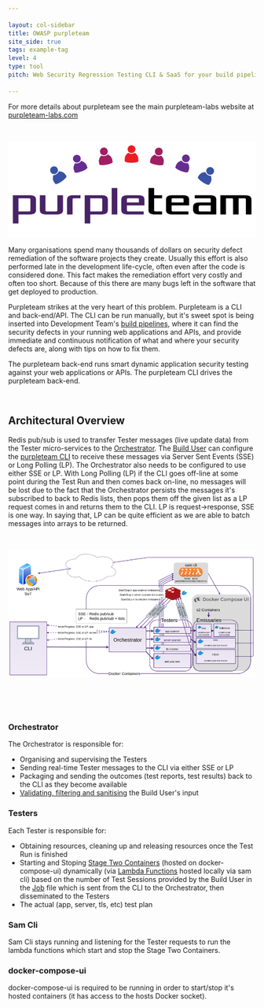 ```yaml
---

layout: col-sidebar
title: OWASP purpleteam
site_side: true
tags: example-tag
level: 4
type: tool
pitch: Web Security Regression Testing CLI & SaaS for your build pipeline

---
```


For more details about purpleteam see the main purpleteam-labs website at [purpleteam-labs.com](https://purpleteam-labs.com)

</br>

[![purpleteam Website](assets/images/purple-team-logo_final-hi-res-1_noBM-min.png)](https://purpleteam-labs.com)

Many organisations spend many thousands of dollars on security defect remediation of the software projects they create. Usually this effort is also performed late in the development life-cycle, often even after the code is considered done. This fact makes the remediation effort very costly and often too short. Because of this there are many bugs left in the software that get deployed to production.

Purpleteam strikes at the very heart of this problem. Purpleteam is a CLI and back-end/API. The CLI can be run manually, but it's sweet spot is being inserted into Development Team's [build pipelines](https://github.com/purpleteam-labs/purpleteam#npm-install-locally), where it can find the security defects in your running web applications and APIs, and provide immediate and continuous notification of what and where your security defects are, along with tips on how to fix them.

The purpleteam back-end runs smart dynamic application security testing against your web applications or APIs. The purpleteam CLI drives the purpleteam back-end.

</br>

## Architectural Overview

Redis pub/sub is used to transfer Tester messages (live update data) from the Tester micro-services to the [Orchestrator](https://github.com/purpleteam-labs/purpleteam-orchestrator). 
The [Build User](https://doc.purpleteam-labs.com/definitions.html) can configure the [purpleteam CLI](https://github.com/purpleteam-labs/purpleteam) to receive these messages via Server Sent Events (SSE) or Long Polling (LP). The Orchestrator also needs to be configured to use either SSE or LP.
With Long Polling (LP) if the CLI goes off-line at some point during the Test Run and then comes back on-line, no messages will be lost due to the fact that the Orchestrator persists the messages it's subscribed to back to Redis lists, then pops them off the given list as a LP request comes in and returns them to the CLI. LP is request->response, SSE is one way. In saying that, LP can be quite efficient as we are able to batch messages into arrays to be returned.

</br>

![Architectural Overview](assets/images/purpleteam_local_2021-01_900w-min.png)

</br></br></br>

### Orchestrator

The Orchestrator is responsible for:

* Organising and supervising the Testers
* Sending real-time Tester messages to the CLI via either SSE or LP
* Packaging and sending the outcomes (test reports, test results) back to the CLI as they become available
* [Validating, filtering and sanitising](https://f1.holisticinfosecforwebdevelopers.com/chap06.html#web-applications-countermeasures-lack-of-input-validation-filtering-and-sanitisation) the Build User's input

### Testers

Each Tester is responsible for:

* Obtaining resources, cleaning up and releasing resources once the Test Run is finished
* Starting and Stoping [Stage Two Containers](https://github.com/purpleteam-labs/purpleteam-s2-containers) (hosted on docker-compose-ui) dynamically (via [Lambda Functions](https://github.com/purpleteam-labs/purpleteam-lambda) hosted locally via sam cli) based on the number of Test Sessions provided by the Build User in the [Job](https://doc.purpleteam-labs.com/definitions.html) file which is sent from the CLI to the Orchestrator, then disseminated to the Testers
* The actual (app, server, tls, etc) test plan

### Sam Cli

Sam Cli stays running and listening for the Tester requests to run the lambda functions which start and stop the Stage Two Containers.

### docker-compose-ui

docker-compose-ui is required to be running in order to start/stop it's hosted containers (it has access to the hosts Docker socket).


